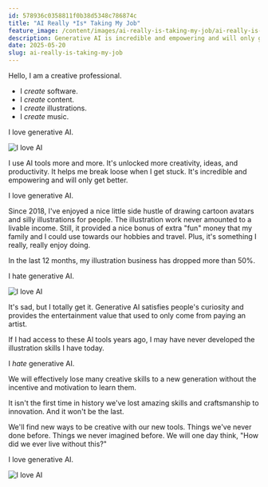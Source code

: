 ```yaml
---
id: 578936c0358811f0b38d5348c786874c
title: "AI Really *Is* Taking My Job"
feature_image: /content/images/ai-really-is-taking-my-job/ai-really-is-taking-my-job.png
description: Generative AI is incredible and empowering and will only get better. I love generative AI. I hate generative AI.
date: 2025-05-20
slug: ai-really-is-taking-my-job
---
```


Hello, I am a creative professional.

* I _create_ software.
* I _create_ content.
* I _create_ illustrations.
* I _create_ music.

I love generative AI.

<img src="/content/images/ai-really-is-taking-my-job/ai-love.png" alt="I love AI" class="w-full sm:w-1/3 sm:float-right sm:ml-4 mb-4" />

I use AI tools more and more. It's unlocked more creativity, ideas, and productivity. It helps me break loose when I get stuck. It's incredible and empowering and will only get better.

I love generative AI.

Since 2018, I've enjoyed a nice little side hustle of drawing cartoon avatars and silly illustrations for people. The illustration work never amounted to a livable income. Still, it provided a nice bonus of extra "fun" money that my family and I could use towards our hobbies and travel. Plus, it's something I really, really enjoy doing.

In the last 12 months, my illustration business has dropped more than 50%.

I hate generative AI.

<img src="/content/images/ai-really-is-taking-my-job/ai-hate.png" alt="I love AI" class="w-full sm:w-1/3 sm:float-left sm:mr-4 mb-4" />

It's sad, but I totally get it. Generative AI satisfies people's curiosity and provides the entertainment value that used to only come from paying an artist.

If I had access to these AI tools years ago, I may have never developed the illustration skills I have today.

I _hate_ generative AI.

We will effectively lose many creative skills to a new generation without the incentive and motivation to learn them.

It isn't the first time in history we've lost amazing skills and craftsmanship to innovation. And it won't be the last.

We'll find new ways to be creative with our new tools. Things we've never done before. Things we never imagined before. We will one day think, "How did we ever live without this?"

I love generative AI.

![I love AI](/content/images/ai-really-is-taking-my-job/ai-shrug.png)
